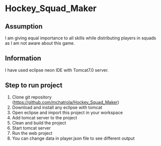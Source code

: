 # Hockey_Squad_Maker

## Assumption 
I am giving equal importance to all skills while distributing players in squads as I am not aware about this game.

## Information 
I have used eclipse neon IDE with Tomcat7.0 server.

## Step to run project 

1. Clone git repository (https://github.com/mchatrola/Hockey_Squad_Maker)
2. Download and install any eclipse with tomcat 
3. Open eclipse and import this project in your workspace
4. Add tomcat server to the project
5. Clean and build the project
6. Start tomcat server
7. Run the web project
8. You can change data in player.json file to see different output
